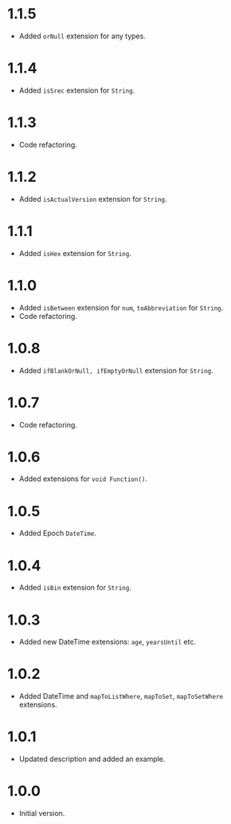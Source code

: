 # 1.1.5

- Added `orNull` extension for any types.

# 1.1.4

- Added `isSrec` extension for `String`.

# 1.1.3

- Code refactoring.

# 1.1.2

- Added `isActualVersion` extension for `String`.

# 1.1.1

- Added `isHex` extension for `String`.

# 1.1.0

- Added `isBetween` extension for `num`, `toAbbreviation` for `String`.
- Code refactoring.

# 1.0.8

- Added `ifBlankOrNull, ifEmptyOrNull` extension for `String`.

# 1.0.7

- Code refactoring.

# 1.0.6

- Added extensions for `void Function()`.

# 1.0.5

- Added Epoch `DateTime`.

# 1.0.4

- Added `isBin` extension for `String`.

# 1.0.3

- Added new DateTime extensions: `age`, `yearsUntil` etc.

# 1.0.2

- Added DateTime and `mapToListWhere`, `mapToSet`, `mapToSetWhere` extensions.

# 1.0.1

- Updated description and added an example.

# 1.0.0

- Initial version.
